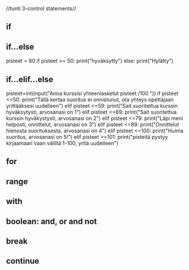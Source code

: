 //tunti 3-control statements//
## if ##


## if...else ##
pisteet = 80
if pisteet >= 50:
    print("hyväksytty")
else:
    print("Hylätty")
    
## if...elif...else ##
pisteet=int(input("Anna kurssisi yhteenlasketut pisteet /100 "))
if pisteet <=50:
    print("Tällä kertaa suoritus ei onnistunut, ota yhteys opettajaan yrittääksesi uudelleen")
elif pisteet <=59:
    print("Sait suoritettua kurssin hyväksytysti, arvosanasi on 1")
elif pisteet <=69:
    print("Sait suoritettua kurssin hyväkystysti, arvosanasi on 2")
elif pisteet <=79:
    print("Läpi meni helposti, onnittelut, arvosanasi on 3")
elif pisteet <=89:
    print("Onnittelut hienosta suorituksesta, arvosanasi on 4")
elif pisteet <=100:
    print("Huima suoritus, arvosanasi on 5!")
elif pisteet >=101: 
    print("pisteitä pystyy kirjaamaan vaan väliltä 1-100, yritä uudelleen")

## for ##
## range ##
## with ##
## boolean: and, or and not ##
## break ##
## continue ##

